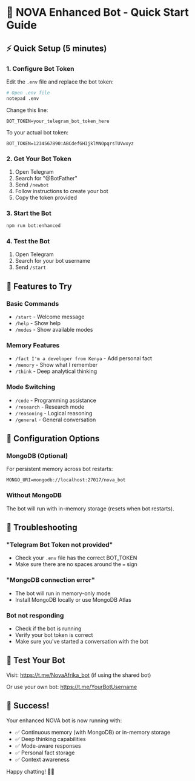 # 🚀 NOVA Enhanced Bot - Quick Start Guide

## ⚡ Quick Setup (5 minutes)

### 1. Configure Bot Token
Edit the `.env` file and replace the bot token:

```bash
# Open .env file
notepad .env
```

Change this line:
```
BOT_TOKEN=your_telegram_bot_token_here
```

To your actual bot token:
```
BOT_TOKEN=1234567890:ABCdefGHIjklMNOpqrsTUVwxyz
```

### 2. Get Your Bot Token
1. Open Telegram
2. Search for "@BotFather"
3. Send `/newbot`
4. Follow instructions to create your bot
5. Copy the token provided

### 3. Start the Bot
```bash
npm run bot:enhanced
```

### 4. Test the Bot
1. Open Telegram
2. Search for your bot username
3. Send `/start`

## 🎯 Features to Try

### Basic Commands
- `/start` - Welcome message
- `/help` - Show help
- `/modes` - Show available modes

### Memory Features
- `/fact I'm a developer from Kenya` - Add personal fact
- `/memory` - Show what I remember
- `/think` - Deep analytical thinking

### Mode Switching
- `/code` - Programming assistance
- `/research` - Research mode
- `/reasoning` - Logical reasoning
- `/general` - General conversation

## 🔧 Configuration Options

### MongoDB (Optional)
For persistent memory across bot restarts:

```env
MONGO_URI=mongodb://localhost:27017/nova_bot
```

### Without MongoDB
The bot will run with in-memory storage (resets when bot restarts).

## 🐛 Troubleshooting

### "Telegram Bot Token not provided"
- Check your `.env` file has the correct BOT_TOKEN
- Make sure there are no spaces around the `=` sign

### "MongoDB connection error"
- The bot will run in memory-only mode
- Install MongoDB locally or use MongoDB Atlas

### Bot not responding
- Check if the bot is running
- Verify your bot token is correct
- Make sure you've started a conversation with the bot

## 📱 Test Your Bot

Visit: https://t.me/NovaAfrika_bot (if using the shared bot)

Or use your own bot: https://t.me/YourBotUsername

## 🎉 Success!

Your enhanced NOVA bot is now running with:
- ✅ Continuous memory (with MongoDB) or in-memory storage
- ✅ Deep thinking capabilities
- ✅ Mode-aware responses
- ✅ Personal fact storage
- ✅ Context awareness

Happy chatting! 🤖✨ 